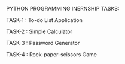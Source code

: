 PYTHON PROGRAMMING INERNSHIP TASKS:

TASK-1 : To-do List Application

TASK-2 : Simple Calculator

TASK-3 : Password Generator

TASK-4 : Rock-paper-scissors Game
